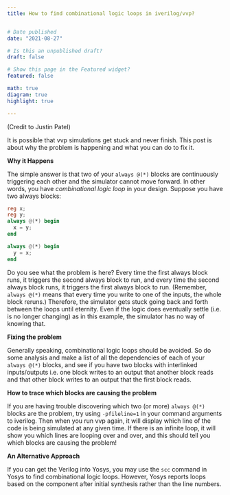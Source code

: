 ```yaml
---
title: How to find combinational logic loops in iverilog/vvp?


# Date published
date: "2021-08-27"

# Is this an unpublished draft?
draft: false

# Show this page in the Featured widget?
featured: false

math: true
diagram: true
highlight: true

---
```



(Credit to Justin Patel)

It is possible that vvp simulations get stuck and never finish. This post is about why the problem is happening and what you can do to fix it.

**Why it Happens**

The simple answer is that two of your `always @(*)` blocks are continuously triggering each other and the simulator cannot move forward.
In other words, you have _combinational logic loop_ in your design. Suppose you have two always blocks:

```verilog
reg x;
reg y;
always @(*) begin
  x = y;
end

always @(*) begin
  y = x;
end
```

Do you see what the problem is here? Every time the first always block runs, it triggers the second always block to run, and every time the second always block runs, it triggers the first always block to run. (Remember, `always @(*)` means that every time you write to one of the inputs, the whole block reruns.) Therefore, the simulator gets stuck going back and forth between the loops until eternity. Even if the logic does eventually settle (i.e. is no longer changing) as in this example, the simulator has no way of knowing that.


**Fixing the problem**

Generally speaking, combinational logic loops should be avoided. So do some analysis and make a list of all the dependencies of each of your `always @(*)` blocks, and see if you have two blocks with interlinked inputs/outputs i.e. one block writes to an output that another block reads and that other block writes to an output that the first block reads. 

**How to trace which blocks are causing the problem**

If you are having trouble discovering which two (or more) `always @(*)` blocks are the problem, try using `-pfileline=1` in your command arguments to iverilog. Then when you run vvp again, it will display which line of the code is being simulated at any given time. If there is an infinite loop, it will show you which lines are looping over and over, and this should tell you which blocks are causing the problem!

**An Alternative Approach**

If you can get the Verilog into Yosys, you may use the `scc` command in Yosys to find combinational logic loops. However, Yosys reports loops based on the component after initial synthesis rather than the line numbers.
